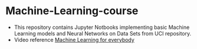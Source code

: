 # Machine-Learning-course

- This repository contains Jupyter Notbooks implementing basic Machine Learning models and Neural Networks on Data Sets from UCI repository.
- Video reference [Machine Learning for everybody](https://www.youtube.com/watch?v=i_LwzRVP7bg&list=PLWKjhJtqVAblQe2CCWqV4Zy3LY01Z8aF1&index=3&ab_channel=freeCodeCamp.org)
